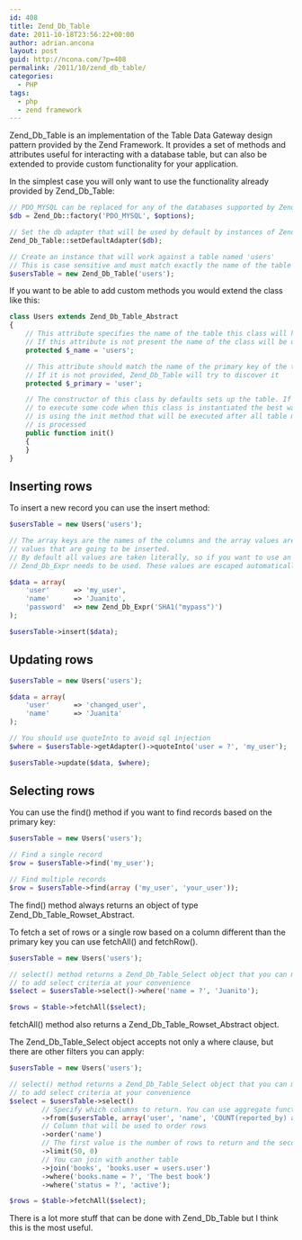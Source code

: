 ```yaml
---
id: 408
title: Zend_Db_Table
date: 2011-10-18T23:56:22+00:00
author: adrian.ancona
layout: post
guid: http://ncona.com/?p=408
permalink: /2011/10/zend_db_table/
categories:
  - PHP
tags:
  - php
  - zend framework
---
```

Zend\_Db\_Table is an implementation of the Table Data Gateway design pattern provided by the Zend Framework. It provides a set of methods and attributes useful for interacting with a database table, but can also be extended to provide custom functionality for your application.

In the simplest case you will only want to use the functionality already provided by Zend\_Db\_Table:

```php
// PDO_MYSQL can be replaced for any of the databases supported by Zend Framework
$db = Zend_Db::factory('PDO_MYSQL', $options);

// Set the db adapter that will be used by default by instances of Zend_Db_Table
Zend_Db_Table::setDefaultAdapter($db);

// Create an instance that will work against a table named 'users'
// This is case sensitive and must match exactly the name of the table
$usersTable = new Zend_Db_Table('users');
```

<!--more-->

If you want to be able to add custom methods you would extend the class like this:

```php
class Users extends Zend_Db_Table_Abstract
{
    // This attribute specifies the name of the table this class will handle.
    // If this attribute is not present the name of the class will be used
    protected $_name = 'users';

    // This attribute should match the name of the primary key of the table.
    // If it is not provided, Zend_Db_Table will try to discover it
    protected $_primary = 'user';

    // The constructor of this class by defaults sets up the table. If you want
    // to execute some code when this class is instantiated the best way to do it
    // is using the init method that will be executed after all table metadata
    // is processed
    public function init()
    {
    }
}
```

## Inserting rows

To insert a new record you can use the insert method:

```php
$usersTable = new Users('users');

// The array keys are the names of the columns and the array values are the
// values that are going to be inserted.
// By default all values are taken literally, so if you want to use an expression
// Zend_Db_Expr needs to be used. These values are escaped automatically.

$data = array(
    'user'      => 'my_user',
    'name'      => 'Juanito',
    'password'  => new Zend_Db_Expr('SHA1("mypass")')
);

$usersTable->insert($data);
```

## Updating rows

```php
$usersTable = new Users('users');

$data = array(
    'user'      => 'changed_user',
    'name'      => 'Juanita'
);

// You should use quoteInto to avoid sql injection
$where = $usersTable->getAdapter()->quoteInto('user = ?', 'my_user');

$usersTable->update($data, $where);
```

## Selecting rows

You can use the find() method if you want to find records based on the primary key:

```php
$usersTable = new Users('users');

// Find a single record
$row = $usersTable->find('my_user');

// Find multiple records
$row = $usersTable->find(array ('my_user', 'your_user'));
```

The find() method always returns an object of type Zend\_Db\_Table\_Rowset\_Abstract.

To fetch a set of rows or a single row based on a column different than the primary key you can use fetchAll() and fetchRow().

```php
$usersTable = new Users('users');

// select() method returns a Zend_Db_Table_Select object that you can modify
// to add select criteria at your convenience
$select = $usersTable->select()->where('name = ?', 'Juanito');

$rows = $table->fetchAll($select);
```

fetchAll() method also returns a Zend\_Db\_Table\_Rowset\_Abstract object.

The Zend\_Db\_Table_Select object accepts not only a where clause, but there are other filters you can apply:

```php
$usersTable = new Users('users');

// select() method returns a Zend_Db_Table_Select object that you can modify
// to add select criteria at your convenience
$select = $usersTable->select()
        // Specify which columns to return. You can use aggregate functions.
        ->from($usersTable, array('user', 'name', 'COUNT(reported_by) as count'))
        // Column that will be used to order rows
        ->order('name')
        // The first value is the number of rows to return and the second the offset
        ->limit(50, 0)
        // You can join with another table
        ->join('books', 'books.user = users.user')
        ->where('books.name = ?', 'The best book')
        ->where('status = ?', 'active');

$rows = $table->fetchAll($select);
```

There is a lot more stuff that can be done with Zend\_Db\_Table but I think this is the most useful.
